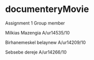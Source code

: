 # documenteryMovie

Assignment 1
Group member 

Milkias Mazengia A/ur14535/10

Birhanemeskel belaynew A/ur14209/10

Sebsebe dereje  A/ur14266/10
